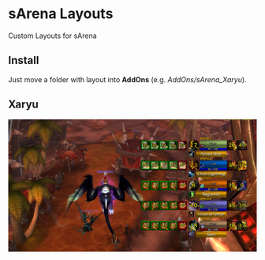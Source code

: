 # sArena Layouts

Custom Layouts for sArena

## Install

Just move a folder with layout into **AddOns** (e.g. *AddOns/sArena_Xaryu*).

## Xaryu

![Preview](https://github.com/a3st/sArena_Layouts/raw/main/media/Xaryu_Layout.png)